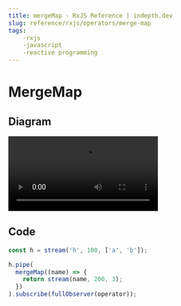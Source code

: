 ```yaml
---
title: mergeMap - RxJS Reference | indepth.dev
slug: reference/rxjs/operators/merge-map
tags:
    -rxjs 
    -javascript 
    -reactive programming
---
```


# MergeMap

## Diagram

<video>
    <source src="https://images.indepth.dev/references/rxjs/merge-map.mp4" type="video/mp4">
</video>

## Code

```javascript
const h = stream('h', 100, ['a', 'b']);

h.pipe(
  mergeMap((name) => {
    return stream(name, 200, 3);
  })
).subscribe(fullObserver(operator));
```
